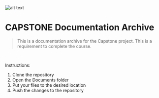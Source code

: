 </br>
</br>

![alt text](https://x4w8f4y8.rocketcdn.me/wp-content/uploads/2020/05/iod_h_tp_white_c.png)
</br>

# CAPSTONE Documentation Archive

> This is a documentation archive for the Capstone project. This is a requirement to complete the course.
> </br>

</br>

Instructions:

1. Clone the repository
2. Open the Documents folder
3. Put your files to the desired location
4. Push the changes to the repository

</br>
